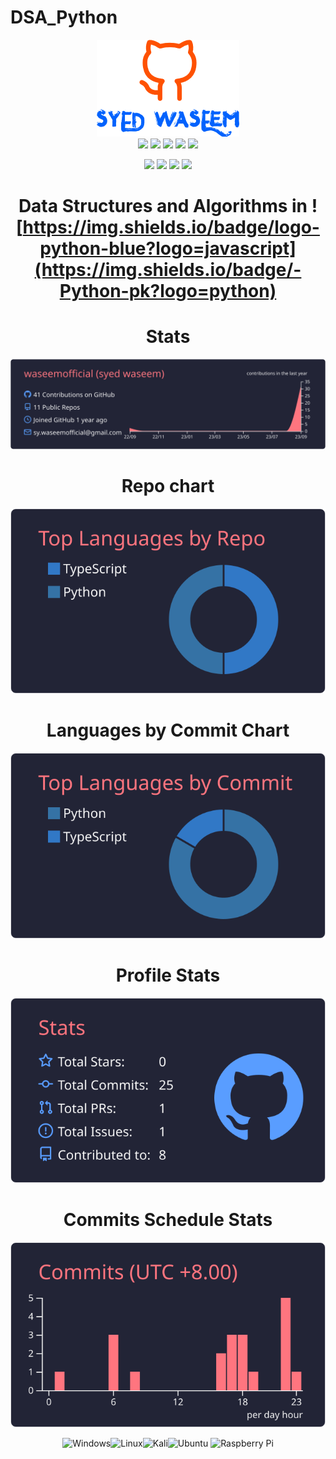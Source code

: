 # DSA_Python
<p align="center" >
<div align="center" >
<img src="./Images\github_logo_blue.png"/>
</div>

<div align="center">
<a href="https://github.com/waseemofficial">
<img src="https://img.shields.io/badge/syed-waseem-93b023?&style=for-the-badge&logo=&logoColor=white"/></a>
<img src="https://img.shields.io/badge/gitlab-%23181717.svg?style=for-the-badge&logo=gitlab&logoColor=white"/>
<img src="https://img.shields.io/badge/Visual%20Studio%20Code-0078d7.svg?style=for-the-badge&logo=visual-studio-code&logoColor=white"/>
<img src="https://img.shields.io/badge/Visual%20Studio%20Code-0078d7.svg?style=for-the-badge&logo=visual-studio-code&logoColor=white"/>
<img src="https://img.shields.io/badge/markdown-%23000000.svg?style=for-the-badge&logo=markdown&logoColor=white"/>
</div></p>


<div align="center">
 <img src="https://img.shields.io/github/license/waseemofficial/DSA_Python.svg?style=flat"/> <img src="https://img.shields.io/github/stars/waseemofficial/DSA_Python.svg?colorB=orange&style=flat"/> <img sec="https://img.shields.io/github/languages/top/waseemofficial/DSA_Python.svg?style=flat"/ <img src="https://img.shields.io/github/languages/code-size/waseemofficial/DSA_Python.svg?style=flat"/> <img src="https://img.shields.io/github/issues-raw/waseemofficial/DSA_Python.svg?style=flat"
</div>


# Data Structures and Algorithms in ![https://img.shields.io/badge/logo-python-blue?logo=javascript](https://img.shields.io/badge/-Python-pk?logo=python)



# Stats
[![](https://raw.githubusercontent.com/waseemofficial/DSA_Python/main/profile-summary-card-output/moonlight/0-profile-details.svg)](https://github.com/vn7n24fzkq/github-profile-summary-cards)
# Repo chart 
[![](https://raw.githubusercontent.com/waseemofficial/DSA_Python/main/profile-summary-card-output/moonlight/1-repos-per-language.svg)](https://github.com/vn7n24fzkq/github-profile-summary-cards) 
# Languages by Commit Chart
[![](https://raw.githubusercontent.com/waseemofficial/DSA_Python/main/profile-summary-card-output/moonlight/2-most-commit-language.svg)](https://github.com/vn7n24fzkq/github-profile-summary-cards)
# Profile Stats
[![](https://raw.githubusercontent.com/waseemofficial/DSA_Python/main/profile-summary-card-output/moonlight/3-stats.svg)](https://github.com/vn7n24fzkq/github-profile-summary-cards) 
# Commits Schedule Stats
[![](https://raw.githubusercontent.com/waseemofficial/DSA_Python/main/profile-summary-card-output/moonlight/4-productive-time.svg)](https://github.com/vn7n24fzkq/github-profile-summary-cards)

![Windows](https://img.shields.io/badge/Windows-0078D6?style=for-the-badge&logo=windows&logoColor=white)![Linux](https://img.shields.io/badge/Linux-FCC624?style=for-the-badge&logo=linux&logoColor=black)![Kali](https://img.shields.io/badge/Kali-268BEE?style=for-the-badge&logo=kalilinux&logoColor=white)![Ubuntu](https://img.shields.io/badge/Ubuntu-E95420?style=for-the-badge&logo=ubuntu&logoColor=white)
![Raspberry Pi](https://img.shields.io/badge/-RaspberryPi-C51A4A?style=for-the-badge&logo=Raspberry-Pi)
